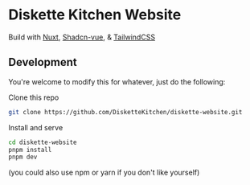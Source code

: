 # Diskette Kitchen Website

Build with 
[Nuxt](https://nuxt.com/),
[Shadcn-vue](https://www.shadcn-vue.com),
&
[TailwindCSS](https://tailwindcss.com)


## Development

You're welcome to modify this for whatever, just do the following:

Clone this repo
```bash
git clone https://github.com/DisketteKitchen/diskette-website.git
```
Install and serve
```bash
cd diskette-website
pnpm install
pnpm dev
```
(you could also use npm or yarn if you don't like yourself)
